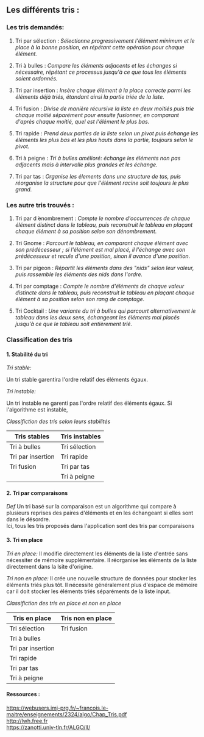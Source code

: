 ## Les différents tris :

### Les tris demandés: 

1. Tri par sélection : 
    *Sélectionne progressivement l'élément minimum et le place à la bonne position, en répétant cette opération pour chaque élément.*

2. Tri à bulles :
    *Compare les éléments adjacents et les échanges si nécessaire, répétant ce processus jusqu'à ce que tous les éléments soient ordonnés.*

3. Tri par insertion :
    *Insère chaque élément à la place correcte parmi les éléments déjà triés, étandant ainsi la partie triée de la liste.*

4. Tri fusion :
    *Divise de manière récursive la liste en deux moitiés  puis trie chaque moitié séparément pour ensuite fusionner, en comparant d'après chaque moitié, quel est l'élément le plus bas.*

5. Tri rapide :
    *Prend deux parties de la liste selon un pivot puis échange les éléments les plus bas et les plus hauts dans la partie, toujours selon le pivot.*

6. Tri à peigne :
    *Tri à bulles amélioré: échange les éléments non pas adjacents mais à intervalle plus grandes et les échange.*

7. Tri par tas :
    *Organise les élements dans une structure de tas, puis réorganise la structure pour que l'élément racine soit toujours le plus grand.*

### Les autre tris trouvés :

1. Tri par d ́enombrement :
    *Compte le nombre d'occurrences de chaque élément distinct dans le tableau, puis reconstruit le tableau en plaçant chaque élément à sa position selon son dénombrement.*

2. Tri Gnome :
    *Parcourt le tableau, en comparant chaque élément avec son prédécesseur ; si l'élément est mal placé, il l'échange avec son prédécesseur et recule d'une position, sinon il avance d'une position.*

3. Tri par pigeon :
    *Répartit les éléments dans des "nids" selon leur valeur, puis rassemble les éléments des nids dans l'ordre.*

4. Tri par comptage :
    *Compte le nombre d'éléments de chaque valeur distincte dans le tableau, puis reconstruit le tableau en plaçant chaque élément à sa position selon son rang de comptage.*

5. Tri Cocktail :
    *Une variante du tri à bulles qui parcourt alternativement le tableau dans les deux sens, échangeant les éléments mal placés jusqu'à ce que le tableau soit entièrement trié.*

### Classification des tris 
#### 1. Stabilité du tri 

*Tri stable:*

Un tri stable garentira l'ordre relatif des éléments égaux. 

*Tri instable:*

Un tri instable ne garenti pas l'ordre relatif des éléments égaux. 
Si l'algorithme est instable, 

*Classifiction des tris selon leurs stabilités* 

| Tris stables | Tris instables | 
| --------- | --------- | 
| Tri à bulles | Tri sélection |
| Tri par insertion | Tri rapide |
| Tri fusion | Tri par tas|
|  | Tri à peigne |

#### 2. Tri par comparaisons

*Def*
Un tri basé sur la comparaison est un algorithme qui compare à plusieurs reprises des paires d'éléments et en les échangeant si elles sont dans le désordre.  
Ici, tous les tris proposés dans l'application sont des tris par comparaisons

#### 3. Tri en place
*Tri en place:*
Il modifie directement les éléments de la liste d'entrée sans nécessiter de mémoire supplémentaire. Il réorganise les éléments de la liste directement dans la lsite d'origine.

*Tri non en place:*
Il crée une nouvelle structure de données pour stocker les éléments triés plus tôt. 
Il nécessite généralement plus d'espace de mémoire car il doit stocker les éléments triés séparéments de la liste input. 

*Classifiction des tris en place et non en place* 

| Tris en place | Tris non en place | 
| --------- | --------- | 
| Tri sélection | Tri fusion |
| Tri à bulles |  |
| Tri par insertion |  |
| Tri rapide |  |
| Tri par tas |  |
| Tri à peigne |  |

     
  
  
  
  
  
  
    
  
  
  
  
  
  
  
  
  
  
  
  
  
  
  
  
  
  
  
  
  
  
  
  
  
  
  
  
  
  
  
  
  
  
  
  
  
  
  
  
#### Ressources :
  
https://webusers.imj-prg.fr/~francois.le-maitre/enseignements/2324/algo/Chap_Tris.pdf  
http://lwh.free.fr  
https://zanotti.univ-tln.fr/ALGO/II/  

